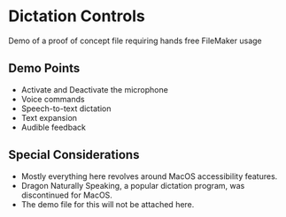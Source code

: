 # Dictation Controls
Demo of a proof of concept file requiring hands free FileMaker usage

## Demo Points
- Activate and Deactivate the microphone
- Voice commands
- Speech-to-text dictation
- Text expansion
- Audible feedback

## Special Considerations
- Mostly everything here revolves around MacOS accessibility features. 
- Dragon Naturally Speaking, a popular dictation program, was discontinued for MacOS.
- The demo file for this will not be attached here.